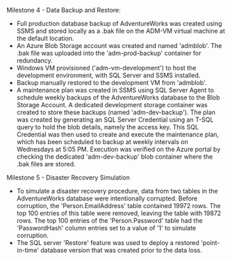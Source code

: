 
Milestone 4 - Data Backup and Restore:
- Full production database backup of AdventureWorks was created using SSMS and stored locally as a .bak file on the ADM-VM virtual machine at the default location.
- An Azure Blob Storage account was created and named 'admblob'. The .bak file was uploaded into the 'adm-prod-backup' container for redundancy.
- Windows VM provisioned ('adm-vm-development') to host the development environment, with SQL Server and SSMS installed.
- Backup manually restored to the development VM from 'admblob'.
- A maintenance plan was created in SSMS using SQL Server Agent to schedule weekly backups of the AdventureWorks database to the Blob Storage Account. A dedicated development
storage container was created to store these backups (named 'adm-dev-backup'). The plan was created by generating an SQL Server Credential using an T-SQL query to hold
the blob details, namely the access key. This SQL Credential was then used to create and execute the maintenance plan, which has been scheduled to backup at weekly
intervals on Wednesdays at 5:05 PM. Execution was verified on the Azure portal by checking the dedicated 'adm-dev-backup' blob container where the .bak files are stored.

Milestone 5 - Disaster Recovery Simulation
- To simulate a disaster recovery procedure, data from two tables in the AdventureWorks database were intentionally corrupted. Before corruption, the 'Person.EmailAddress'
table contained 19972 rows. The top 100 entries of this table were removed, leaving the table with 19872 rows. The top 100 entries of the 'Person.Password' table had
the 'PasswordHash' column entries set to a value of '1' to simulate corruption.
- The SQL server 'Restore' feature was used to deploy a restored 'point-in-time' database version that was created prior to the data loss.
